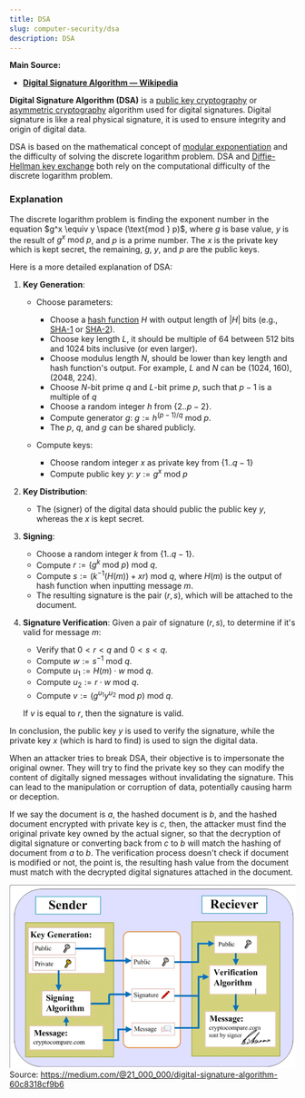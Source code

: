 ```yaml
---
title: DSA
slug: computer-security/dsa
description: DSA
---
```


**Main Source:**

- **[Digital Signature Algorithm — Wikipedia](https://en.wikipedia.org/wiki/Digital_Signature_Algorithm)**

**Digital Signature Algorithm (DSA)** is a [public key cryptography](/computer-security/encryption#public--private-key) or [asymmetric cryptography](/computer-security/encryption#symmetric--asymmetric-encryption) algorithm used for digital signatures. Digital signature is like a real physical signature, it is used to ensure integrity and origin of digital data.

DSA is based on the mathematical concept of [modular exponentiation](/computer-security/math-concepts#modular-exponentiation) and the difficulty of solving the discrete logarithm problem. DSA and [Diffie-Hellman key exchange](/computer-security/diffie-hellman) both rely on the computational difficulty of the discrete logarithm problem.

### Explanation

The discrete logarithm problem is finding the exponent number in the equation $g^x \equiv y \space (\text{mod } p)$, where $g$ is base value, $y$ is the result of $g^x \text{ mod } p$, and $p$ is a prime number. The $x$ is the private key which is kept secret, the remaining, $g$, $y$, and $p$ are the public keys.

Here is a more detailed explanation of DSA:

1. **Key Generation**:

   - Choose parameters:

     - Choose a [hash function](/computer-security/hash-function) $H$ with output length of $|H|$ bits (e.g., [SHA-1](/computer-security/sha#sha-1) or [SHA-2](/computer-security/sha#sha-2)).
     - Choose key length $L$, it should be multiple of 64 between 512 bits and 1024 bits inclusive (or even larger).
     - Choose modulus length $N$, should be lower than key length and hash function's output. For example, $L$ and $N$ can be (1024, 160), (2048, 224).
     - Choose $N$-bit prime $q$ and $L$-bit prime $p$, such that $p - 1$ is a multiple of $q$
     - Choose a random integer $h$ from $\{2..p - 2\}$.
     - Compute generator $g$: $g:= h^{(p - 1) / q} \text{ mod } p$.
     - The $p$, $q$, and $g$ can be shared publicly.

   - Compute keys:
     - Choose random integer $x$ as private key from $\{1..q - 1\}$
     - Compute public key $y$: $y:= g^x \text{ mod } p$

2. **Key Distribution**:

   - The (signer) of the digital data should public the public key $y$, whereas the $x$ is kept secret.

3. **Signing**:

   - Choose a random integer $k$ from $\{1..q - 1\}$.
   - Compute $r:= (g^k \text{ mod } p) \text{ mod } q$.
   - Compute $s:= (k^{-1} (H(m)) + xr) \text { mod } q$, where $H(m)$ is the output of hash function when inputting message $m$.
   - The resulting signature is the pair $(r, s)$, which will be attached to the document.

4. **Signature Verification**: Given a pair of signature $(r, s)$, to determine if it's valid for message $m$:

   - Verify that $0 < r < q$ and $0 < s < q$.
   - Compute $w:= s^{−1} \text{ mod } q$.
   - Compute $u_1:= H (m) \cdot w \text{ mod } q$.
   - Compute $u_2:= r \cdot w \text{ mod } q$.
   - Compute $v:= ( g^{u_1}y^{u_2} \text{ mod } p ) \text{ mod } q$.

   If $v$ is equal to $r$, then the signature is valid.

In conclusion, the public key $y$ is used to verify the signature, while the private key $x$ (which is hard to find) is used to sign the digital data.

When an attacker tries to break DSA, their objective is to impersonate the original owner. They will try to find the private key so they can modify the content of digitally signed messages without invalidating the signature. This can lead to the manipulation or corruption of data, potentially causing harm or deception.

If we say the document is $a$, the hashed document is $b$, and the hashed document encrypted with private key is $c$, then, the attacker must find the original private key owned by the actual signer, so that the decryption of digital signature or converting back from $c$ to $b$ will match the hashing of document from $a$ to $b$. The verification process doesn't check if document is modified or not, the point is, the resulting hash value from the document must match with the decrypted digital signatures attached in the document.

![DSA algorithm](./dsa.png)  
Source: https://medium.com/@21_000_000/digital-signature-algorithm-60c8318cf9b6
